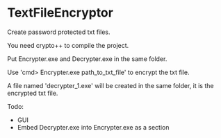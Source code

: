 # TextFileEncryptor
Create password protected txt files.

You need crypto++ to compile the project.

Put Encrypter.exe and Decrypter.exe in the same folder.

Use 'cmd> Encrypter.exe path_to_txt_file' to encrypt the txt file.

A file named 'decrypter_1.exe' will be created in the same folder, it is the encrypted txt file.

Todo:
- GUI
- Embed Decrypter.exe into Encrypter.exe as a section

